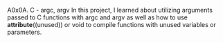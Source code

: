 A0x0A. C - argc, argv In this project, I learned about utilizing arguments passed to C functions with argc and argv as well as how to use __attribute__((unused)) or void to compile functions with unused variables or parameters.

